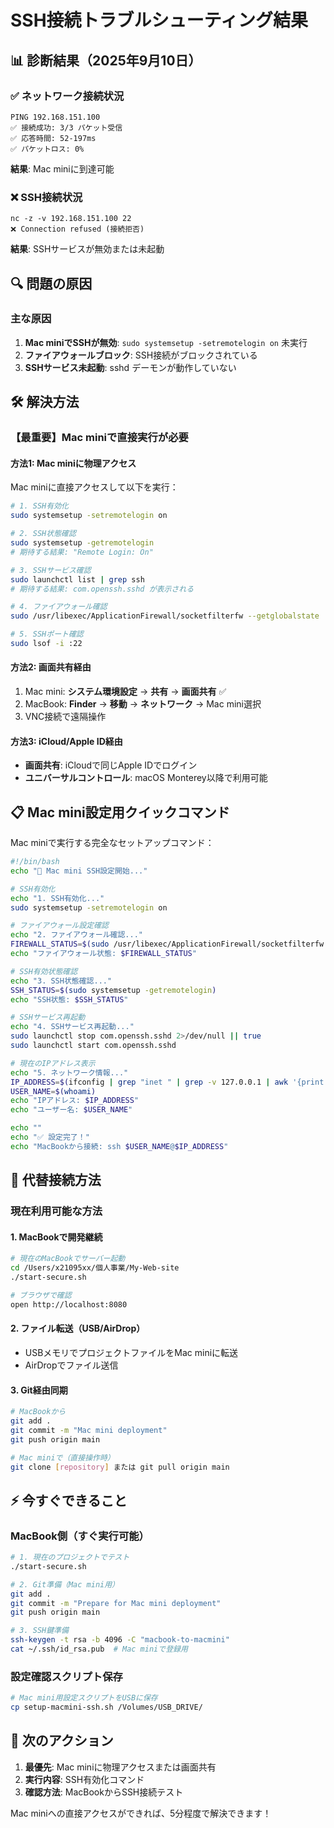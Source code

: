 # SSH接続トラブルシューティング結果

## 📊 診断結果（2025年9月10日）

### ✅ ネットワーク接続状況
```
PING 192.168.151.100
✅ 接続成功: 3/3 パケット受信
✅ 応答時間: 52-197ms
✅ パケットロス: 0%
```
**結果**: Mac miniに到達可能

### ❌ SSH接続状況  
```
nc -z -v 192.168.151.100 22
❌ Connection refused (接続拒否)
```
**結果**: SSHサービスが無効または未起動

## 🔍 問題の原因

### 主な原因
1. **Mac miniでSSHが無効**: `sudo systemsetup -setremotelogin on` 未実行
2. **ファイアウォールブロック**: SSH接続がブロックされている
3. **SSHサービス未起動**: sshd デーモンが動作していない

## 🛠️ 解決方法

### 【最重要】Mac miniで直接実行が必要

#### 方法1: Mac miniに物理アクセス
Mac miniに直接アクセスして以下を実行：

```bash
# 1. SSH有効化
sudo systemsetup -setremotelogin on

# 2. SSH状態確認
sudo systemsetup -getremotelogin
# 期待する結果: "Remote Login: On"

# 3. SSHサービス確認
sudo launchctl list | grep ssh
# 期待する結果: com.openssh.sshd が表示される

# 4. ファイアウォール確認
sudo /usr/libexec/ApplicationFirewall/socketfilterfw --getglobalstate

# 5. SSHポート確認
sudo lsof -i :22
```

#### 方法2: 画面共有経由
1. Mac mini: **システム環境設定** → **共有** → **画面共有** ✅
2. MacBook: **Finder** → **移動** → **ネットワーク** → Mac mini選択
3. VNC接続で遠隔操作

#### 方法3: iCloud/Apple ID経由
- **画面共有**: iCloudで同じApple IDでログイン
- **ユニバーサルコントロール**: macOS Monterey以降で利用可能

## 📋 Mac mini設定用クイックコマンド

Mac miniで実行する完全なセットアップコマンド：

```bash
#!/bin/bash
echo "🔧 Mac mini SSH設定開始..."

# SSH有効化
echo "1. SSH有効化..."
sudo systemsetup -setremotelogin on

# ファイアウォール設定確認
echo "2. ファイアウォール確認..."
FIREWALL_STATUS=$(sudo /usr/libexec/ApplicationFirewall/socketfilterfw --getglobalstate)
echo "ファイアウォール状態: $FIREWALL_STATUS"

# SSH有効状態確認
echo "3. SSH状態確認..."
SSH_STATUS=$(sudo systemsetup -getremotelogin)
echo "SSH状態: $SSH_STATUS"

# SSHサービス再起動
echo "4. SSHサービス再起動..."
sudo launchctl stop com.openssh.sshd 2>/dev/null || true
sudo launchctl start com.openssh.sshd

# 現在のIPアドレス表示
echo "5. ネットワーク情報..."
IP_ADDRESS=$(ifconfig | grep "inet " | grep -v 127.0.0.1 | awk '{print $2}' | head -1)
USER_NAME=$(whoami)
echo "IPアドレス: $IP_ADDRESS"
echo "ユーザー名: $USER_NAME"

echo ""
echo "✅ 設定完了！"
echo "MacBookから接続: ssh $USER_NAME@$IP_ADDRESS"
```

## 🔄 代替接続方法

### 現在利用可能な方法

#### 1. MacBookで開発継続
```bash
# 現在のMacBookでサーバー起動
cd /Users/x21095xx/個人事業/My-Web-site
./start-secure.sh

# ブラウザで確認
open http://localhost:8080
```

#### 2. ファイル転送（USB/AirDrop）
- USBメモリでプロジェクトファイルをMac miniに転送
- AirDropでファイル送信

#### 3. Git経由同期
```bash
# MacBookから
git add .
git commit -m "Mac mini deployment"
git push origin main

# Mac miniで（直接操作時）
git clone [repository] または git pull origin main
```

## ⚡ 今すぐできること

### MacBook側（すぐ実行可能）
```bash
# 1. 現在のプロジェクトでテスト
./start-secure.sh

# 2. Git準備（Mac mini用）
git add .
git commit -m "Prepare for Mac mini deployment"
git push origin main

# 3. SSH鍵準備
ssh-keygen -t rsa -b 4096 -C "macbook-to-macmini"
cat ~/.ssh/id_rsa.pub  # Mac miniで登録用
```

### 設定確認スクリプト保存
```bash
# Mac mini用設定スクリプトをUSBに保存
cp setup-macmini-ssh.sh /Volumes/USB_DRIVE/
```

## 🎯 次のアクション

1. **最優先**: Mac miniに物理アクセスまたは画面共有
2. **実行内容**: SSH有効化コマンド
3. **確認方法**: MacBookからSSH接続テスト

Mac miniへの直接アクセスができれば、5分程度で解決できます！
